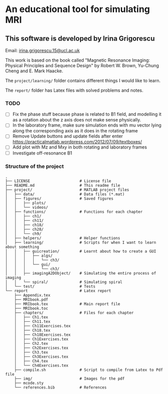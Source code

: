 An educational tool for simulating MRI
======================================

This software is developed by Irina Grigorescu 
---------------------------------------------

Email: <irina.grigorescu.15@ucl.ac.uk>

This work is based on the book called "Magnetic Resonance Imaging: Physical Principles and Sequence Design" by Robert W. Brown, Yu-Chung Cheng and E. Mark Haacke.

The `project/learning/` folder contains different things I would like to learn.

The `report/` folder has Latex files with solved problems and notes.

### TODO
- [ ] Fix the phase stuff because phase is related to B1 field, and modelling it as a rotation about the z axis does not make sense physically.
- [ ] In the laboratory frame, make sure simulation ends with mu vector lying along the corresponding axis as it does in the rotating frame
- [ ] Remove Update buttons and update fields after enter https://practicalmatlab.wordpress.com/2012/07/09/textboxes/
- [ ] Add plot with Mz and Mxy in both rotating and laboratory frames
- [ ] Investigate off-resonance B1 

### Structure of the project
```
.
├── LICENSE                      # License file
├── README.md                    # This readme file
├── project/                     # MATLAB project files
│   ├── data/                    # Data files (*.mat)
│   ├── figures/                 # Saved figures
│   │   ├── plots/               
│   │   └── videos/
│   ├── functions/               # Functions for each chapter
│   │   ├── ch1/
│   │   ├── ch11/
│   │   ├── ch18/
│   │   ├── ch28/
│   │   └── ch9/
│   ├── helpers/                 # Helper functions
│   ├── learning/                # Scripts for when I want to learn about something
│   │   ├── guicreation/         # Learnt about how to create a GUI
│   │   │   ├── algs/
│   │   │   │   └── ch3/
│   │   │   └── gui/
│   │   │       └── ch3/
│   │   ├── imagingA2DObject/    # Simulating the entire process of imaging
│   │   └── spiral/              # Simulating spiral
│   └── test/                    # Tests
└── report                       # Latex report
    ├── Appendix.tex
    ├── MRIbook.pdf
    ├── MRIbook.tex              # Main report file
    ├── MRIbook.toc
    ├── chapters/                # Files for each chapter
    │   ├── Ch1.tex
    │   ├── Ch11.tex
    │   ├── Ch11Exercises.tex
    │   ├── Ch18.tex
    │   ├── Ch18Exercises.tex
    │   ├── Ch1Exercises.tex
    │   ├── Ch2.tex
    │   ├── Ch2Exercises.tex
    │   ├── Ch3.tex
    │   ├── Ch3Exercises.tex
    │   ├── Ch4.tex
    │   └── Ch4Exercises.tex
    ├── compile.sh               # Script to compile from Latex to Pdf file
    ├── img/                     # Images for the pdf 
    ├── mcode.sty
    └── references.bib           # References
 ```


